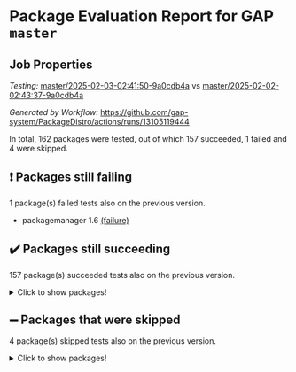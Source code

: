 # Package Evaluation Report for GAP `master`

## Job Properties

*Testing:* [master/2025-02-03-02:41:50-9a0cdb4a](https://github.com/gap-system/PackageDistro/blob/data/reports/master/2025-02-03-02:41:50-9a0cdb4a) vs [master/2025-02-02-02:43:37-9a0cdb4a](https://github.com/gap-system/PackageDistro/blob/data/reports/master/2025-02-02-02:43:37-9a0cdb4a)

*Generated by Workflow:* https://github.com/gap-system/PackageDistro/actions/runs/13105119444

In total, 162 packages were tested, out of which 157 succeeded, 1 failed and 4 were skipped.

## :exclamation: Packages still failing

1 package(s) failed tests also on the previous version.
- packagemanager 1.6 [(failure)](https://github.com/gap-system/PackageDistro/actions/runs/13105119444/job/36558885722)

## :heavy_check_mark: Packages still succeeding

157 package(s) succeeded tests also on the previous version.
<details><summary>Click to show packages!</summary>

- 4ti2interface 2024.11-01 [(success)](https://github.com/gap-system/PackageDistro/actions/runs/13105119444/job/36558864410)
- ace 5.6.2 [(success)](https://github.com/gap-system/PackageDistro/actions/runs/13105119444/job/36558864529)
- aclib 1.3.2 [(success)](https://github.com/gap-system/PackageDistro/actions/runs/13105119444/job/36558864664)
- agt 0.3.1 [(success)](https://github.com/gap-system/PackageDistro/actions/runs/13105119444/job/36558864809)
- alco 1.1.1 [(success)](https://github.com/gap-system/PackageDistro/actions/runs/13105119444/job/36558864922)
- alnuth 3.2.1 [(success)](https://github.com/gap-system/PackageDistro/actions/runs/13105119444/job/36558865049)
- anupq 3.3.1 [(success)](https://github.com/gap-system/PackageDistro/actions/runs/13105119444/job/36558865176)
- atlasrep 2.1.9 [(success)](https://github.com/gap-system/PackageDistro/actions/runs/13105119444/job/36558865291)
- autodoc 2023.06.19 [(success)](https://github.com/gap-system/PackageDistro/actions/runs/13105119444/job/36558865443)
- automata 1.16 [(success)](https://github.com/gap-system/PackageDistro/actions/runs/13105119444/job/36558868691)
- automgrp 1.3.3 [(success)](https://github.com/gap-system/PackageDistro/actions/runs/13105119444/job/36558869083)
- autpgrp 1.11 [(success)](https://github.com/gap-system/PackageDistro/actions/runs/13105119444/job/36558869387)
- cap 2025.01-01 [(success)](https://github.com/gap-system/PackageDistro/actions/runs/13105119444/job/36558870144)
- caratinterface 2.3.7 [(success)](https://github.com/gap-system/PackageDistro/actions/runs/13105119444/job/36558871962)
- cddinterface 2024.09.02 [(success)](https://github.com/gap-system/PackageDistro/actions/runs/13105119444/job/36558872190)
- circle 1.6.6 [(success)](https://github.com/gap-system/PackageDistro/actions/runs/13105119444/job/36558872389)
- classicpres 1.22 [(success)](https://github.com/gap-system/PackageDistro/actions/runs/13105119444/job/36558872589)
- cohomolo 1.6.11 [(success)](https://github.com/gap-system/PackageDistro/actions/runs/13105119444/job/36558872737)
- congruence 1.2.7 [(success)](https://github.com/gap-system/PackageDistro/actions/runs/13105119444/job/36558872968)
- corefreesub 0.6 [(success)](https://github.com/gap-system/PackageDistro/actions/runs/13105119444/job/36558873116)
- corelg 1.57 [(success)](https://github.com/gap-system/PackageDistro/actions/runs/13105119444/job/36558873288)
- crime 1.6 [(success)](https://github.com/gap-system/PackageDistro/actions/runs/13105119444/job/36558873479)
- crisp 1.4.6 [(success)](https://github.com/gap-system/PackageDistro/actions/runs/13105119444/job/36558873649)
- crypting 0.10.5 [(success)](https://github.com/gap-system/PackageDistro/actions/runs/13105119444/job/36558873818)
- cryst 4.1.27 [(success)](https://github.com/gap-system/PackageDistro/actions/runs/13105119444/job/36558874054)
- crystcat 1.1.10 [(success)](https://github.com/gap-system/PackageDistro/actions/runs/13105119444/job/36558874263)
- ctbllib 1.3.9 [(success)](https://github.com/gap-system/PackageDistro/actions/runs/13105119444/job/36558874473)
- cubefree 1.20 [(success)](https://github.com/gap-system/PackageDistro/actions/runs/13105119444/job/36558874683)
- curlinterface 2.4.0 [(success)](https://github.com/gap-system/PackageDistro/actions/runs/13105119444/job/36558874877)
- cvec 2.8.3 [(success)](https://github.com/gap-system/PackageDistro/actions/runs/13105119444/job/36558875057)
- datastructures 0.3.1 [(success)](https://github.com/gap-system/PackageDistro/actions/runs/13105119444/job/36558875249)
- deepthought 1.0.8 [(success)](https://github.com/gap-system/PackageDistro/actions/runs/13105119444/job/36558875482)
- design 1.8.2 [(success)](https://github.com/gap-system/PackageDistro/actions/runs/13105119444/job/36558875647)
- difsets 2.3.1 [(success)](https://github.com/gap-system/PackageDistro/actions/runs/13105119444/job/36558875845)
- digraphs 1.9.0 [(success)](https://github.com/gap-system/PackageDistro/actions/runs/13105119444/job/36558875967)
- edim 1.3.8 [(success)](https://github.com/gap-system/PackageDistro/actions/runs/13105119444/job/36558876139)
- example 4.4.0 [(success)](https://github.com/gap-system/PackageDistro/actions/runs/13105119444/job/36558876318)
- examplesforhomalg 2023.10-01 [(success)](https://github.com/gap-system/PackageDistro/actions/runs/13105119444/job/36558876460)
- factint 1.6.3 [(success)](https://github.com/gap-system/PackageDistro/actions/runs/13105119444/job/36558876623)
- ferret 1.0.14 [(success)](https://github.com/gap-system/PackageDistro/actions/runs/13105119444/job/36558876777)
- fga 1.5.0 [(success)](https://github.com/gap-system/PackageDistro/actions/runs/13105119444/job/36558876939)
- fining 1.5.6 [(success)](https://github.com/gap-system/PackageDistro/actions/runs/13105119444/job/36558877075)
- float 1.0.5 [(success)](https://github.com/gap-system/PackageDistro/actions/runs/13105119444/job/36558877227)
- format 1.4.4 [(success)](https://github.com/gap-system/PackageDistro/actions/runs/13105119444/job/36558877378)
- forms 1.2.12 [(success)](https://github.com/gap-system/PackageDistro/actions/runs/13105119444/job/36558877522)
- fplsa 1.2.6 [(success)](https://github.com/gap-system/PackageDistro/actions/runs/13105119444/job/36558877667)
- fr 2.4.13 [(success)](https://github.com/gap-system/PackageDistro/actions/runs/13105119444/job/36558877797)
- francy 2.0.3 [(success)](https://github.com/gap-system/PackageDistro/actions/runs/13105119444/job/36558877963)
- fwtree 1.3 [(success)](https://github.com/gap-system/PackageDistro/actions/runs/13105119444/job/36558878145)
- gapdoc 1.6.7 [(success)](https://github.com/gap-system/PackageDistro/actions/runs/13105119444/job/36558878311)
- gauss 2024.11-01 [(success)](https://github.com/gap-system/PackageDistro/actions/runs/13105119444/job/36558878457)
- gaussforhomalg 2024.08-01 [(success)](https://github.com/gap-system/PackageDistro/actions/runs/13105119444/job/36558878636)
- gbnp 1.1.0 [(success)](https://github.com/gap-system/PackageDistro/actions/runs/13105119444/job/36558878811)
- generalizedmorphismsforcap 2024.09-03 [(success)](https://github.com/gap-system/PackageDistro/actions/runs/13105119444/job/36558878977)
- genss 1.6.9 [(success)](https://github.com/gap-system/PackageDistro/actions/runs/13105119444/job/36558879191)
- gradedmodules 2024.12-01 [(success)](https://github.com/gap-system/PackageDistro/actions/runs/13105119444/job/36558879335)
- gradedringforhomalg 2024.07-01 [(success)](https://github.com/gap-system/PackageDistro/actions/runs/13105119444/job/36558879494)
- grape 4.9.2 [(success)](https://github.com/gap-system/PackageDistro/actions/runs/13105119444/job/36558879627)
- groupoids 1.76 [(success)](https://github.com/gap-system/PackageDistro/actions/runs/13105119444/job/36558879743)
- grpconst 2.6.5 [(success)](https://github.com/gap-system/PackageDistro/actions/runs/13105119444/job/36558879866)
- guarana 0.96.3 [(success)](https://github.com/gap-system/PackageDistro/actions/runs/13105119444/job/36558879998)
- guava 3.20 [(success)](https://github.com/gap-system/PackageDistro/actions/runs/13105119444/job/36558880132)
- hap 1.66 [(success)](https://github.com/gap-system/PackageDistro/actions/runs/13105119444/job/36558880243)
- hapcryst 0.1.15 [(success)](https://github.com/gap-system/PackageDistro/actions/runs/13105119444/job/36558880385)
- hecke 1.5.4 [(success)](https://github.com/gap-system/PackageDistro/actions/runs/13105119444/job/36558880566)
- help 4.0 [(success)](https://github.com/gap-system/PackageDistro/actions/runs/13105119444/job/36558880678)
- homalg 2024.01-01 [(success)](https://github.com/gap-system/PackageDistro/actions/runs/13105119444/job/36558880808)
- homalgtocas 2023.11-01 [(success)](https://github.com/gap-system/PackageDistro/actions/runs/13105119444/job/36558880937)
- idrel 2.48 [(success)](https://github.com/gap-system/PackageDistro/actions/runs/13105119444/job/36558881054)
- images 1.3.3 [(success)](https://github.com/gap-system/PackageDistro/actions/runs/13105119444/job/36558881177)
- intpic 0.4.0 [(success)](https://github.com/gap-system/PackageDistro/actions/runs/13105119444/job/36558881330)
- io 4.9.1 [(success)](https://github.com/gap-system/PackageDistro/actions/runs/13105119444/job/36558881461)
- io_forhomalg 2023.02-04 [(success)](https://github.com/gap-system/PackageDistro/actions/runs/13105119444/job/36558881583)
- irredsol 1.4.4 [(success)](https://github.com/gap-system/PackageDistro/actions/runs/13105119444/job/36558881707)
- json 2.2.2 [(success)](https://github.com/gap-system/PackageDistro/actions/runs/13105119444/job/36558881822)
- jupyterkernel 1.5.1 [(success)](https://github.com/gap-system/PackageDistro/actions/runs/13105119444/job/36558881943)
- jupyterviz 1.5.6 [(success)](https://github.com/gap-system/PackageDistro/actions/runs/13105119444/job/36558882050)
- kan 1.37 [(success)](https://github.com/gap-system/PackageDistro/actions/runs/13105119444/job/36558882202)
- kbmag 1.5.11 [(success)](https://github.com/gap-system/PackageDistro/actions/runs/13105119444/job/36558882303)
- laguna 3.9.7 [(success)](https://github.com/gap-system/PackageDistro/actions/runs/13105119444/job/36558882402)
- liealgdb 2.2.1 [(success)](https://github.com/gap-system/PackageDistro/actions/runs/13105119444/job/36558882514)
- liepring 2.9.1 [(success)](https://github.com/gap-system/PackageDistro/actions/runs/13105119444/job/36558882644)
- liering 2.4.2 [(success)](https://github.com/gap-system/PackageDistro/actions/runs/13105119444/job/36558882790)
- linearalgebraforcap 2024.10-01 [(success)](https://github.com/gap-system/PackageDistro/actions/runs/13105119444/job/36558882890)
- lins 0.9 [(success)](https://github.com/gap-system/PackageDistro/actions/runs/13105119444/job/36558883003)
- localizeringforhomalg 2023.10-01 [(success)](https://github.com/gap-system/PackageDistro/actions/runs/13105119444/job/36558883126)
- loops 3.4.4 [(success)](https://github.com/gap-system/PackageDistro/actions/runs/13105119444/job/36558883230)
- lpres 1.1.1 [(success)](https://github.com/gap-system/PackageDistro/actions/runs/13105119444/job/36558883346)
- majoranaalgebras 1.5.2 [(success)](https://github.com/gap-system/PackageDistro/actions/runs/13105119444/job/36558883495)
- mapclass 1.4.6 [(success)](https://github.com/gap-system/PackageDistro/actions/runs/13105119444/job/36558883622)
- matgrp 0.71 [(success)](https://github.com/gap-system/PackageDistro/actions/runs/13105119444/job/36558883750)
- matricesforhomalg 2024.11-02 [(success)](https://github.com/gap-system/PackageDistro/actions/runs/13105119444/job/36558883903)
- modisom 3.0.0 [(success)](https://github.com/gap-system/PackageDistro/actions/runs/13105119444/job/36558884024)
- modulepresentationsforcap 2024.09-02 [(success)](https://github.com/gap-system/PackageDistro/actions/runs/13105119444/job/36558884127)
- modules 2024.12-01 [(success)](https://github.com/gap-system/PackageDistro/actions/runs/13105119444/job/36558884238)
- monoidalcategories 2025.01-02 [(success)](https://github.com/gap-system/PackageDistro/actions/runs/13105119444/job/36558884396)
- nconvex 2024.12-01 [(success)](https://github.com/gap-system/PackageDistro/actions/runs/13105119444/job/36558884534)
- nilmat 1.4.2 [(success)](https://github.com/gap-system/PackageDistro/actions/runs/13105119444/job/36558884662)
- nock 1.5 [(success)](https://github.com/gap-system/PackageDistro/actions/runs/13105119444/job/36558884810)
- normalizinterface 1.3.7 [(success)](https://github.com/gap-system/PackageDistro/actions/runs/13105119444/job/36558884991)
- nq 2.5.11 [(success)](https://github.com/gap-system/PackageDistro/actions/runs/13105119444/job/36558885135)
- numericalsgps 1.4.0 [(success)](https://github.com/gap-system/PackageDistro/actions/runs/13105119444/job/36558885271)
- openmath 11.5.3 [(success)](https://github.com/gap-system/PackageDistro/actions/runs/13105119444/job/36558885394)
- orb 5.0.0 [(success)](https://github.com/gap-system/PackageDistro/actions/runs/13105119444/job/36558885595)
- patternclass 2.4.5 [(success)](https://github.com/gap-system/PackageDistro/actions/runs/13105119444/job/36558885839)
- permut 2.0.5 [(success)](https://github.com/gap-system/PackageDistro/actions/runs/13105119444/job/36558886027)
- polenta 1.3.10 [(success)](https://github.com/gap-system/PackageDistro/actions/runs/13105119444/job/36558886159)
- polymaking 0.8.7 [(success)](https://github.com/gap-system/PackageDistro/actions/runs/13105119444/job/36558886314)
- primgrp 3.4.4 [(success)](https://github.com/gap-system/PackageDistro/actions/runs/13105119444/job/36558886489)
- profiling 2.6.0 [(success)](https://github.com/gap-system/PackageDistro/actions/runs/13105119444/job/36558886650)
- qdistrnd 0.9.5 [(success)](https://github.com/gap-system/PackageDistro/actions/runs/13105119444/job/36558886797)
- qpa 1.35 [(success)](https://github.com/gap-system/PackageDistro/actions/runs/13105119444/job/36558886975)
- quagroup 1.8.4 [(success)](https://github.com/gap-system/PackageDistro/actions/runs/13105119444/job/36558887114)
- radiroot 2.9 [(success)](https://github.com/gap-system/PackageDistro/actions/runs/13105119444/job/36558887296)
- rcwa 4.7.1 [(success)](https://github.com/gap-system/PackageDistro/actions/runs/13105119444/job/36558887446)
- rds 1.8 [(success)](https://github.com/gap-system/PackageDistro/actions/runs/13105119444/job/36558887596)
- recog 1.4.4 [(success)](https://github.com/gap-system/PackageDistro/actions/runs/13105119444/job/36558887728)
- repndecomp 1.3.0 [(success)](https://github.com/gap-system/PackageDistro/actions/runs/13105119444/job/36558887880)
- repsn 3.1.2 [(success)](https://github.com/gap-system/PackageDistro/actions/runs/13105119444/job/36558888014)
- resclasses 4.7.3 [(success)](https://github.com/gap-system/PackageDistro/actions/runs/13105119444/job/36558888180)
- ringsforhomalg 2024.11-02 [(success)](https://github.com/gap-system/PackageDistro/actions/runs/13105119444/job/36558888313)
- sco 2023.08-01 [(success)](https://github.com/gap-system/PackageDistro/actions/runs/13105119444/job/36558888428)
- scscp 2.4.3 [(success)](https://github.com/gap-system/PackageDistro/actions/runs/13105119444/job/36558888689)
- semigroups 5.4.0 [(success)](https://github.com/gap-system/PackageDistro/actions/runs/13105119444/job/36558888899)
- sglppow 2.4 [(success)](https://github.com/gap-system/PackageDistro/actions/runs/13105119444/job/36558889106)
- sgpviz 0.999.6 [(success)](https://github.com/gap-system/PackageDistro/actions/runs/13105119444/job/36558889303)
- simpcomp 2.1.14 [(success)](https://github.com/gap-system/PackageDistro/actions/runs/13105119444/job/36558889467)
- singular 2024.06.03 [(success)](https://github.com/gap-system/PackageDistro/actions/runs/13105119444/job/36558889717)
- sl2reps 1.1 [(success)](https://github.com/gap-system/PackageDistro/actions/runs/13105119444/job/36558889862)
- sla 1.6.2 [(success)](https://github.com/gap-system/PackageDistro/actions/runs/13105119444/job/36558890058)
- smallantimagmas 0.3.0 [(success)](https://github.com/gap-system/PackageDistro/actions/runs/13105119444/job/36558890226)
- smallgrp 1.5.4 [(success)](https://github.com/gap-system/PackageDistro/actions/runs/13105119444/job/36558890356)
- smallsemi 0.7.1 [(success)](https://github.com/gap-system/PackageDistro/actions/runs/13105119444/job/36558890551)
- sonata 2.9.6 [(success)](https://github.com/gap-system/PackageDistro/actions/runs/13105119444/job/36558890708)
- sophus 1.27 [(success)](https://github.com/gap-system/PackageDistro/actions/runs/13105119444/job/36558890875)
- sotgrps 1.3 [(success)](https://github.com/gap-system/PackageDistro/actions/runs/13105119444/job/36558891076)
- spinsym 1.5.2 [(success)](https://github.com/gap-system/PackageDistro/actions/runs/13105119444/job/36558891250)
- standardff 1.0 [(success)](https://github.com/gap-system/PackageDistro/actions/runs/13105119444/job/36558891399)
- symbcompcc 1.3.2 [(success)](https://github.com/gap-system/PackageDistro/actions/runs/13105119444/job/36558891600)
- thelma 1.3 [(success)](https://github.com/gap-system/PackageDistro/actions/runs/13105119444/job/36558891762)
- tomlib 1.2.11 [(success)](https://github.com/gap-system/PackageDistro/actions/runs/13105119444/job/36558891909)
- toolsforhomalg 2024.09-01 [(success)](https://github.com/gap-system/PackageDistro/actions/runs/13105119444/job/36558892130)
- toric 1.9.6 [(success)](https://github.com/gap-system/PackageDistro/actions/runs/13105119444/job/36558892310)
- transgrp 3.6.5 [(success)](https://github.com/gap-system/PackageDistro/actions/runs/13105119444/job/36558892463)
- typeset 1.2.2 [(success)](https://github.com/gap-system/PackageDistro/actions/runs/13105119444/job/36558892637)
- ugaly 4.1.3 [(success)](https://github.com/gap-system/PackageDistro/actions/runs/13105119444/job/36558892790)
- unipot 1.6 [(success)](https://github.com/gap-system/PackageDistro/actions/runs/13105119444/job/36558892967)
- unitlib 4.2.0 [(success)](https://github.com/gap-system/PackageDistro/actions/runs/13105119444/job/36558893200)
- utils 0.85 [(success)](https://github.com/gap-system/PackageDistro/actions/runs/13105119444/job/36558893384)
- uuid 0.7 [(success)](https://github.com/gap-system/PackageDistro/actions/runs/13105119444/job/36558893537)
- walrus 0.9991 [(success)](https://github.com/gap-system/PackageDistro/actions/runs/13105119444/job/36558893779)
- wedderga 4.10.5 [(success)](https://github.com/gap-system/PackageDistro/actions/runs/13105119444/job/36558893961)
- wpe 0.8 [(success)](https://github.com/gap-system/PackageDistro/actions/runs/13105119444/job/36558894118)
- xmod 2.92 [(success)](https://github.com/gap-system/PackageDistro/actions/runs/13105119444/job/36558894287)
- xmodalg 1.23 [(success)](https://github.com/gap-system/PackageDistro/actions/runs/13105119444/job/36558894465)
- yangbaxter 0.10.6 [(success)](https://github.com/gap-system/PackageDistro/actions/runs/13105119444/job/36558894991)
- zeromqinterface 0.16 [(success)](https://github.com/gap-system/PackageDistro/actions/runs/13105119444/job/36558895159)
</details>

## :heavy_minus_sign: Packages that were skipped

4 package(s) skipped tests also on the previous version.
<details><summary>Click to show packages!</summary>

- browse 1.8.21 [(skipped)](https://github.com/gap-system/PackageDistro/actions/runs/13105119444/job/36558597802)
- itc 1.5.1 [(skipped)](https://github.com/gap-system/PackageDistro/actions/runs/13105119444/job/36558597802)
- polycyclic 2.16 [(skipped)](https://github.com/gap-system/PackageDistro/actions/runs/13105119444/job/36558597802)
- xgap 4.32 [(skipped)](https://github.com/gap-system/PackageDistro/actions/runs/13105119444/job/36558597802)
</details>

